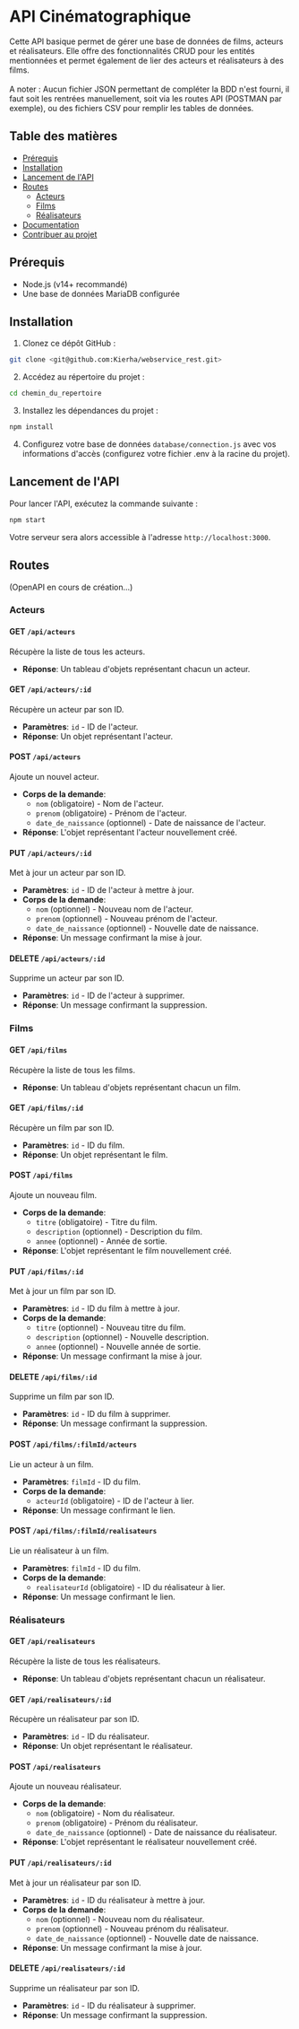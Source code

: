 # API Cinématographique

Cette API basique permet de gérer une base de données de films, acteurs et réalisateurs. Elle offre des fonctionnalités CRUD pour les entités mentionnées et permet également de lier des acteurs et réalisateurs à des films.
<br>
<br>
A noter : Aucun fichier JSON permettant de compléter la BDD n'est fourni, il faut soit les rentrées manuellement, soit via les routes API (POSTMAN par exemple), ou des fichiers CSV pour remplir les tables de données.

## Table des matières

- [Prérequis](#prérequis)
- [Installation](#installation)
- [Lancement de l'API](#lancement-de-lapi)
- [Routes](#routes)
  - [Acteurs](#acteurs)
  - [Films](#films)
  - [Réalisateurs](#réalisateurs)
- [Documentation](#documentation)
- [Contribuer au projet](#contribuer-au-projet)

## Prérequis

- Node.js (v14+ recommandé)
- Une base de données MariaDB configurée

## Installation

1. Clonez ce dépôt GitHub :

```bash
git clone <git@github.com:Kierha/webservice_rest.git>
```

2. Accédez au répertoire du projet :

```bash
cd chemin_du_repertoire
```

3. Installez les dépendances du projet :

```bash
npm install
```

4. Configurez votre base de données `database/connection.js` avec vos informations d'accès (configurez votre fichier .env à la racine du projet).

## Lancement de l'API

Pour lancer l'API, exécutez la commande suivante :

```bash
npm start
```

Votre serveur sera alors accessible à l'adresse `http://localhost:3000`.

## Routes

(OpenAPI en cours de création...)

### Acteurs

#### **GET** `/api/acteurs`

Récupère la liste de tous les acteurs.

- **Réponse**: Un tableau d'objets représentant chacun un acteur.

#### **GET** `/api/acteurs/:id`

Récupère un acteur par son ID.

- **Paramètres**: `id` - ID de l'acteur.
- **Réponse**: Un objet représentant l'acteur.

#### **POST** `/api/acteurs`

Ajoute un nouvel acteur.

- **Corps de la demande**:
  - `nom` (obligatoire) - Nom de l'acteur.
  - `prenom` (obligatoire) - Prénom de l'acteur.
  - `date_de_naissance` (optionnel) - Date de naissance de l'acteur.
- **Réponse**: L'objet représentant l'acteur nouvellement créé.

#### **PUT** `/api/acteurs/:id`

Met à jour un acteur par son ID.

- **Paramètres**: `id` - ID de l'acteur à mettre à jour.
- **Corps de la demande**:
  - `nom` (optionnel) - Nouveau nom de l'acteur.
  - `prenom` (optionnel) - Nouveau prénom de l'acteur.
  - `date_de_naissance` (optionnel) - Nouvelle date de naissance.
- **Réponse**: Un message confirmant la mise à jour.

#### **DELETE** `/api/acteurs/:id`

Supprime un acteur par son ID.

- **Paramètres**: `id` - ID de l'acteur à supprimer.
- **Réponse**: Un message confirmant la suppression.

### Films

#### **GET** `/api/films`

Récupère la liste de tous les films.

- **Réponse**: Un tableau d'objets représentant chacun un film.

#### **GET** `/api/films/:id`

Récupère un film par son ID.

- **Paramètres**: `id` - ID du film.
- **Réponse**: Un objet représentant le film.

#### **POST** `/api/films`

Ajoute un nouveau film.

- **Corps de la demande**:
  - `titre` (obligatoire) - Titre du film.
  - `description` (optionnel) - Description du film.
  - `annee` (optionnel) - Année de sortie.
- **Réponse**: L'objet représentant le film nouvellement créé.

#### **PUT** `/api/films/:id`

Met à jour un film par son ID.

- **Paramètres**: `id` - ID du film à mettre à jour.
- **Corps de la demande**:
  - `titre` (optionnel) - Nouveau titre du film.
  - `description` (optionnel) - Nouvelle description.
  - `annee` (optionnel) - Nouvelle année de sortie.
- **Réponse**: Un message confirmant la mise à jour.

#### **DELETE** `/api/films/:id`

Supprime un film par son ID.

- **Paramètres**: `id` - ID du film à supprimer.
- **Réponse**: Un message confirmant la suppression.

#### **POST** `/api/films/:filmId/acteurs`

Lie un acteur à un film.

- **Paramètres**: `filmId` - ID du film.
- **Corps de la demande**:
  - `acteurId` (obligatoire) - ID de l'acteur à lier.
- **Réponse**: Un message confirmant le lien.

#### **POST** `/api/films/:filmId/realisateurs`

Lie un réalisateur à un film.

- **Paramètres**: `filmId` - ID du film.
- **Corps de la demande**:
  - `realisateurId` (obligatoire) - ID du réalisateur à lier.
- **Réponse**: Un message confirmant le lien.

### Réalisateurs

#### **GET** `/api/realisateurs`

Récupère la liste de tous les réalisateurs.

- **Réponse**: Un tableau d'objets représentant chacun un réalisateur.

#### **GET** `/api/realisateurs/:id`

Récupère un réalisateur par son ID.

- **Paramètres**: `id` - ID du réalisateur.
- **Réponse**: Un objet représentant le réalisateur.

#### **POST** `/api/realisateurs`

Ajoute un nouveau réalisateur.

- **Corps de la demande**:
  - `nom` (obligatoire) - Nom du réalisateur.
  - `prenom` (obligatoire) - Prénom du réalisateur.
  - `date_de_naissance` (optionnel) - Date de naissance du réalisateur.
- **Réponse**: L'objet représentant le réalisateur nouvellement créé.

#### **PUT** `/api/realisateurs/:id`

Met à jour un réalisateur par son ID.

- **Paramètres**: `id` - ID du réalisateur à mettre à jour.
- **Corps de la demande**:
  - `nom` (optionnel) - Nouveau nom du réalisateur.
  - `prenom` (optionnel) - Nouveau prénom du réalisateur.
  - `date_de_naissance` (optionnel) - Nouvelle date de naissance.
- **Réponse**: Un message confirmant la mise à jour.

#### **DELETE** `/api/realisateurs/:id`

Supprime un réalisateur par son ID.

- **Paramètres**: `id` - ID du réalisateur à supprimer.
- **Réponse**: Un message confirmant la suppression.
